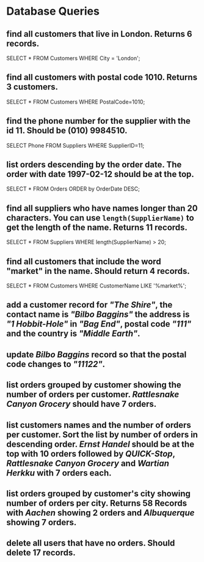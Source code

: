 # Database Queries

## find all customers that live in London. Returns 6 records.

SELECT \* FROM Customers
WHERE City = 'London';

## find all customers with postal code 1010. Returns 3 customers.

SELECT \* FROM Customers
WHERE PostalCode=1010;

## find the phone number for the supplier with the id 11. Should be (010) 9984510.

SELECT Phone FROM Suppliers
WHERE SupplierID=11;

## list orders descending by the order date. The order with date 1997-02-12 should be at the top.

SELECT \* FROM Orders
ORDER by OrderDate DESC;

## find all suppliers who have names longer than 20 characters. You can use `length(SupplierName)` to get the length of the name. Returns 11 records.

SELECT \* FROM Suppliers
WHERE length(SupplierName) > 20;

## find all customers that include the word "market" in the name. Should return 4 records.

SELECT \* FROM Customers
WHERE CustomerName LIKE '%market%';

## add a customer record for _"The Shire"_, the contact name is _"Bilbo Baggins"_ the address is _"1 Hobbit-Hole"_ in _"Bag End"_, postal code _"111"_ and the country is _"Middle Earth"_.

## update _Bilbo Baggins_ record so that the postal code changes to _"11122"_.

## list orders grouped by customer showing the number of orders per customer. _Rattlesnake Canyon Grocery_ should have 7 orders.

## list customers names and the number of orders per customer. Sort the list by number of orders in descending order. _Ernst Handel_ should be at the top with 10 orders followed by _QUICK-Stop_, _Rattlesnake Canyon Grocery_ and _Wartian Herkku_ with 7 orders each.

## list orders grouped by customer's city showing number of orders per city. Returns 58 Records with _Aachen_ showing 2 orders and _Albuquerque_ showing 7 orders.

## delete all users that have no orders. Should delete 17 records.
